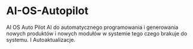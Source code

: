 # AI-OS-Autopilot
AI OS Auto Pilot AI do automatycznego programowania i generowania nowych produktów i nowych modułów w systemie tego czego brakuje do systemu. I Autoaktualizacje. 
